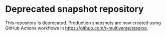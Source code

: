# Deprecated snapshot repository

This repository is deprecated.
Production snapshots are now created using GitHub Actions workflows in https://github.com/r-multiverse/staging.

